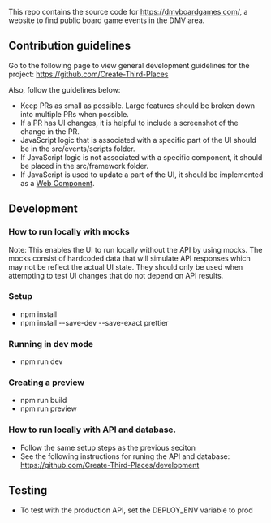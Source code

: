 
This repo contains the source code for https://dmvboardgames.com/, a website to find public board game events in the DMV area.

## Contribution guidelines

Go to the following page to view general development guidelines for the project: https://github.com/Create-Third-Places

Also, follow the guidelines below:
- Keep PRs as small as possible. Large features should be broken down into multiple PRs when possible.
- If a PR has UI changes, it is helpful to include a screenshot of the change in the PR.
- JavaScript logic that is associated with a specific part of the UI should be in the src/events/scripts folder.
- If JavaScript logic is not associated with a specific component, it should be placed in the src/framework folder.
- If JavaScript is used to update a part of the UI, it should be implemented as a [Web Component](https://developer.mozilla.org/en-US/docs/Web/API/Web_components).


## Development

### How to run locally with mocks
Note: This enables the UI to run locally without the API by using mocks. The mocks consist of hardcoded data that will simulate API responses which may not be reflect the actual UI state.
They should only be used when attempting to test UI changes that do not depend on API results.

### Setup
- npm install
- npm install --save-dev --save-exact prettier
  
### Running in dev mode
- npm run dev
  
### Creating a preview
- npm run build
- npm run preview

### How to run locally with API and database.
- Follow the same setup steps as the previous seciton
- See the following instructions for runing the API and database: https://github.com/Create-Third-Places/development



## Testing

- To test with the production API, set the DEPLOY_ENV variable to prod






